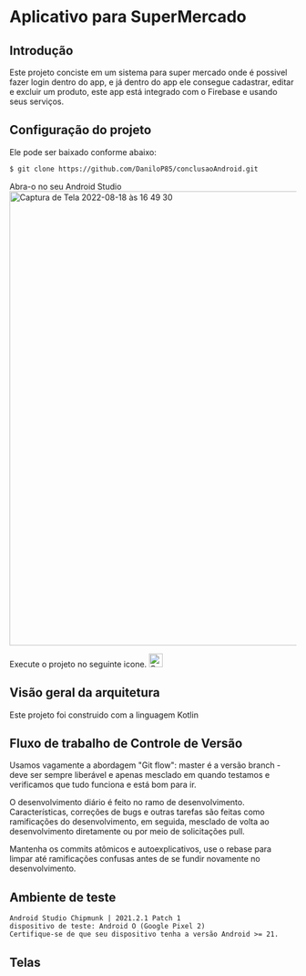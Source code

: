 # Aplicativo para SuperMercado

## Introdução
Este projeto conciste em um sistema para super mercado onde é possivel fazer login dentro do app, e já dentro do app ele
consegue cadastrar, editar e excluir um produto, este app está integrado com o Firebase e usando seus serviços. 

## Configuração do projeto
Ele pode ser baixado conforme abaixo:
```sh
$ git clone https://github.com/DaniloP85/conclusaoAndroid.git
```
Abra-o no seu Android Studio
<img width="796" alt="Captura de Tela 2022-08-18 às 16 49 30" src="https://user-images.githubusercontent.com/26841238/185482115-adb2f78d-4b36-4cac-a6b7-d2806b0b7bc5.png">

Execute o projeto no seguinte icone.
<img width="24" alt="Captura de Tela 2022-08-18 às 16 50 33" src="https://user-images.githubusercontent.com/26841238/185482305-56a82404-d54c-4590-a658-b855461eb1d2.png">

## Visão geral da arquitetura
Este projeto foi construido com a linguagem Kotlin

## Fluxo de trabalho de Controle de Versão
Usamos vagamente a abordagem "Git flow": master é a versão
branch - deve ser sempre liberável e apenas mesclado em
quando testamos e verificamos que tudo funciona e está
bom para ir.

O desenvolvimento diário é feito no ramo de desenvolvimento. Características,
correções de bugs e outras tarefas são feitas como ramificações do desenvolvimento,
em seguida, mesclado de volta ao desenvolvimento diretamente ou por meio de solicitações pull.

Mantenha os commits atômicos e autoexplicativos, use o rebase para limpar
até ramificações confusas antes de se fundir novamente no desenvolvimento.

## Ambiente de teste
```
Android Studio Chipmunk | 2021.2.1 Patch 1
dispositivo de teste: Android O (Google Pixel 2)
Certifique-se de que seu dispositivo tenha a versão Android >= 21.
```

## Telas

